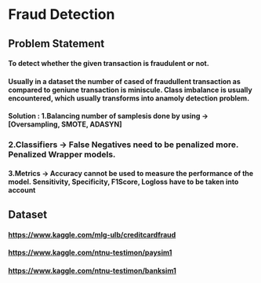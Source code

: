# Fraud Detection


## Problem Statement
#### To detect whether the given transaction is fraudulent or not.
#### Usually in a dataset the number of cased of fraudullent transaction as compared to geniune transaction is miniscule. Class imbalance is usually encountered, which usually transforms into anamoly detection problem.
#### Solution : 1.Balancing number of samplesis done by using -> [Oversampling, SMOTE, ADASYN]
###             2.Classifiers -> False Negatives need to be penalized more. Penalized Wrapper models.
####            3.Metrics -> Accuracy cannot be used to measure the performance of the model. Sensitivity, Specificity, F1Score, Logloss have to be taken into account

## Dataset
#### https://www.kaggle.com/mlg-ulb/creditcardfraud
#### https://www.kaggle.com/ntnu-testimon/paysim1
#### https://www.kaggle.com/ntnu-testimon/banksim1



